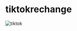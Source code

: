 # tiktokrechange
![tiktok](https://github.com/gopalbeam/coinstiktok/assets/137020591/cf51abdc-0bde-462f-a657-15b1f6c83ff6)
